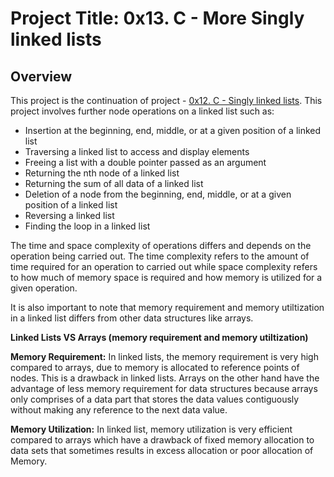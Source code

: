 # Project Title: 0x13. C - More Singly linked lists

## Overview

This project is the continuation of project - [0x12. C - Singly linked lists](https://github.com/GoodnessJames/alx-low_level_programming/tree/master/0x12-singly_linked_lists). This project involves further node operations on a linked list such as:
- Insertion at the beginning, end, middle, or at a given position of a linked list
- Traversing a linked list to access and display elements
- Freeing a list with a double pointer passed as an argument
- Returning the nth node of a linked list
- Returning the sum of all data of a linked list
- Deletion of a node from the beginning, end, middle, or at a given position of a linked list
- Reversing a linked list
- Finding the loop in a linked list

The time and space complexity of operations differs and depends on the operation being carried out. The time complexity refers to the amount of time required for an operation to carried out while space complexity refers to how much of memory space is required and how memory is utilized for a given operation.

It is also important to note that memory requirement and memory utiltization in a linked list differs from other data structures like arrays.

**Linked Lists VS Arrays (memory requirement and memory utiltization)**

**Memory Requirement:** In linked lists, the memory requirement is very high compared to arrays, due to memory is allocated to reference points of nodes. This is a drawback in linked lists. Arrays on the other hand have the advantage of less memory requirement for data structures because arrays only comprises of a data part that stores the data values contiguously without making any reference to the next data value.

**Memory Utilization:** In linked list, memory utilization is very efficient compared to arrays which have a drawback of fixed memory allocation to data sets that sometimes results in excess allocation or poor allocation of Memory.
